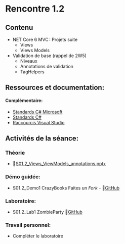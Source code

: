 # Rencontre 1.2

## Contenu
- NET Core 6 MVC : Projets suite 
  - Views 
  - Views Models 
- Validation de base (rappel de 2W5) 
  - Niveaux 
  - Annotations de validation 
  - TagHelpers 


## Ressources et documentation: 
#### Complémentaire: 
- [Standards C# Microsoft](https://docs.microsoft.com/en-us/dotnet/csharp/programming-guide/inside-a-program/coding-conventions)
- [Standards C#](https://github.com/ktaranov/naming-convention/blob/master/C%23%20Coding%20Standards%20and%20Naming%20Conventions.md)
- [Raccourcis Visual Studio](https://cegepedouardmontpetit.sharepoint.com/:b:/r/sites/EDU-E23-420BW5EM-06139/Supports%20de%20cours/01.2_Views_ViewsModels_Annotations/keyboard-shortcutsVisualStudio.pdf?csf=1&web=1&e=folaFE)

## Activités de la séance: 

### Théorie
- 🔗[S01.2_Views_ViewModels_annotations.pptx](https://cegepedouardmontpetit.sharepoint.com/:p:/r/sites/EDU-E23-420BW5EM-06139/Supports%20de%20cours/01.2_Views_ViewsModels_Annotations/S01.2%20A_Views_ViewModels_annotations.pptx?d=we3833a96d1814a6bb07337b18565e51a&csf=1&web=1&e=vwgLuf)

### Démo guidée:
- S01.2_Demo1 CrazyBooks Faites un *Fork* - 🔗[GitHub](https://github.com/ProgWebTransFC/S01.2_Demo1)

### Laboratoire:
- S01.2_Lab1 ZombieParty 🔗[GitHub](https://github.com/ProgWebTransFC/S01.2_Lab1)

### Travail personnel: 
- Compléter le laboratoire